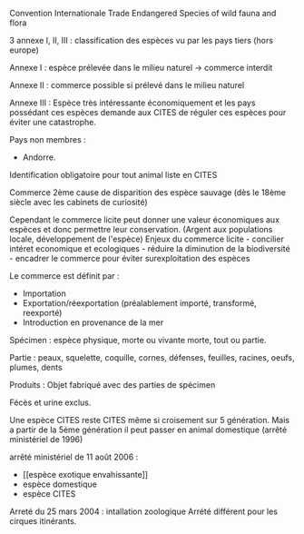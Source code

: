 Convention Internationale Trade Endangered Species of wild fauna and flora

3 annexe I, II, III : classification des espèces vu par les pays tiers (hors europe)

Annexe I : espèce prélevée dans le milieu naturel -> commerce interdit

Annexe II : commerce possible si prélevé dans le milieu naturel

Annexe III : Espèce très intéressante économiquement et les pays possédant ces espèces demande aux CITES de réguler ces espèces pour éviter une catastrophe.

Pays non membres :
- Andorre.

Identification obligatoire pour tout animal liste en CITES


Commerce 2ème cause de disparition des espèce sauvage (dès le 18ème siècle avec les cabinets de curiosité)

Cependant le commerce licite peut donner une valeur économiques aux espèces et donc permettre leur conservation. (Argent aux populations locale, développement de l'espèce)
Enjeux du commerce licite 
	- concilier intéret economique et ecologiques
	- réduire la diminution de la biodiversité
	- encadrer le commerce pour éviter surexploitation des espèces

Le commerce est définit par :
- Importation
- Exportation/réexportation (préalablement importé, transformé, reexporté)
- Introduction en provenance de la mer

Spécimen : espèce physique, morte ou vivante morte, tout ou partie. 

Partie : peaux, squelette, coquille, cornes, défenses, feuilles, racines, oeufs, plumes, dents

Produits : Objet fabriqué avec des parties de spécimen

Fécès et urine exclus.



Une espèce CITES reste CITES même si croisement sur 5 génération. Mais a partir de la 5ème génération il peut passer en animal domestique (arrêté ministériel de 1996)

arrêté ministériel de 11 août 2006 :
- [[espèce exotique envahissante]]
- espèce domestique
- espèce CITES

Arreté du 25 mars 2004 : intallation zoologique
Arrété différent pour les cirques itinérants.